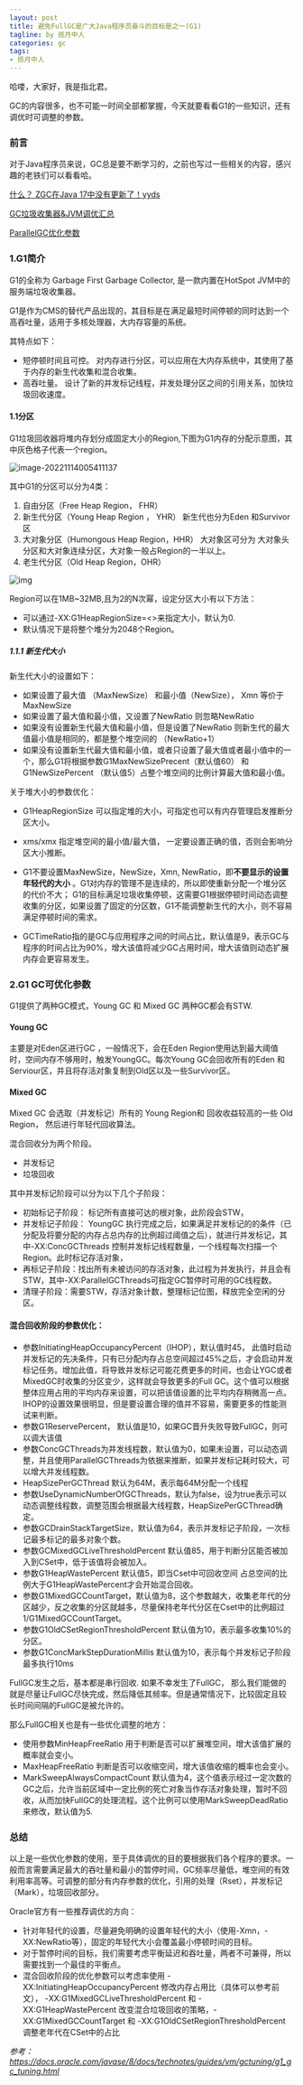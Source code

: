 ```yaml
---
layout: post
title: 避免FullGC是广大Java程序员奋斗的目标是之一(G1)
tagline: by 揽月中人
categories: gc
tags:
- 揽月中人
---
```


哈喽，大家好，我是指北君。  

GC的内容很多，也不可能一时间全部都掌握，今天就要看看G1的一些知识，还有调优时可调整的参数。

<!--more-->

### 前言

对于Java程序员来说，GC总是要不断学习的，之前也写过一些相关的内容，感兴趣的老铁们可以看看哈。

[什么？ ZGC在Java 17中没有更新了！yyds](https://mp.weixin.qq.com/s?__biz=Mzg4MjYyOTgwNw==&mid=2247485602&idx=1&sn=4646ad1f7537867471cd267b1d20e321&chksm=cf528562f8250c743bbf9f5aeed26327f8c727cc14ca3d71062b3a6e87c19ec635a782df521c&token=475580734&lang=zh_CN#rd)

[GC垃圾收集器&JVM调优汇总](https://mp.weixin.qq.com/s?__biz=Mzg4MjYyOTgwNw==&mid=2247485931&idx=1&sn=bf03854abdfe21946bb380104ffdeb0e&chksm=cf52842bf8250d3d9f3201605a21d9b67767d05aa2f60197756ac30d060897237b707c6c8bbc&token=475580734&lang=zh_CN#rd)

[ParallelGC优化参数](https://mp.weixin.qq.com/s?__biz=Mzg4MjYyOTgwNw==&mid=2247493426&idx=1&sn=63772b2decce0b8a492d11812503e560&chksm=cf516af2f826e3e4a48f864756daf727c806ebb701664f1ea27f535963fa7f7f1ccceb85f332&token=117899278&lang=zh_CN#rd)

### 1.G1简介

G1的全称为 Garbage First Garbage Collector, 是一款内置在HotSpot JVM中的服务端垃圾收集器。

G1是作为CMS的替代产品出现的，其目标是在满足最短时间停顿的同时达到一个高吞吐量，适用于多核处理器，大内存容量的系统。

其特点如下：

- 短停顿时间且可控。 对内存进行分区，可以应用在大内存系统中，其使用了基于内存的新生代收集和混合收集。
- 高吞吐量。 设计了新的并发标记线程，并发处理分区之间的引用关系，加快垃圾回收速度。

#### 1.1分区

G1垃圾回收器将堆内存划分成固定大小的Region,下图为G1内存的分配示意图，其中灰色格子代表一个region。

![image-20221114005411137](https://www.javanorth.cn/assets/images/2022/lyj/G101.png)

 

其中G1的分区可以分为4类：

1. 自由分区（Free Heap Region， FHR）
2. 新生代分区（Young Heap Region ， YHR） 新生代也分为Eden 和Survivor区
3. 大对象分区（Humongous Heap Region，HHR） 大对象区可分为 大对象头分区和大对象连续分区，大对象一般占Region的一半以上。
4. 老生代分区（Old Heap Region，OHR）

![img](https://www.javanorth.cn/assets/images/2022/lyj/G102.png)

Region可以在1MB~32MB,且为2的N次幂，设定分区大小有以下方法：

- 可以通过-XX:G1HeapRegionSize=<>来指定大小，默认为0.
- 默认情况下是将整个堆分为2048个Region。



##### 1.1.1 新生代大小 

 新生代大小的设置如下： 

- 如果设置了最大值 （MaxNewSize） 和最小值（NewSize）， Xmn 等价于MaxNewSize
- 如果设置了最大值和最小值，又设置了NewRatio 则忽略NewRatio
- 如果没有设置新生代最大值和最小值，但是设置了NewRatio 则新生代的最大值最小值是相同的，都是整个堆空间的 （NewRatio+1）
- 如果没有设置新生代最大值和最小值，或者只设置了最大值或者最小值中的一个，那么G1将根据参数G1MaxNewSizePrecent（默认值60） 和 G1NewSizePercent （默认值5）占整个堆空间的比例计算最大值和最小值。



关于堆大小的参数优化：

- G1HeapRegionSize 可以指定堆的大小，可指定也可以有内存管理启发推断分区大小。

- xms/xmx 指定堆空间的最小值/最大值， 一定要设置正确的值，否则会影响分区大小推断。
- G1不要设置MaxNewSize，NewSize，Xmn, NewRatio，即**不要显示的设置年轻代的大小** 。G1对内存的管理不是连续的，所以即使重新分配一个堆分区的代价不大； G1的目标满足垃圾收集停顿，这需要G1根据停顿时间动态调整收集的分区，如果设置了固定的分区数，G1不能调整新生代的大小，则不容易满足停顿时间的需求。
- GCTimeRatio指的是GC与应用程序之间的时间占比，默认值是9，表示GC与程序的时间占比为90%，增大该值将减少GC占用时间，增大该值则动态扩展内存会更容易发生。

  

### 2.G1  GC可优化参数

G1提供了两种GC模式，Young GC 和 Mixed GC 两种GC都会有STW.

#### Young GC 

主要是对Eden区进行GC ，一般情况下，会在Eden Region使用达到最大阈值时，空间内存不够用时，触发YoungGC。每次Young GC会回收所有的Eden 和Serviour区，并且将存活对象复制到Old区以及一些Survivor区。

#### Mixed GC

Mixed GC 会选取（并发标记）所有的  Young Region和 回收收益较高的一些 Old Region， 然后进行年轻代回收算法。

混合回收分为两个阶段。

- 并发标记
- 垃圾回收

其中并发标记阶段可以分为以下几个子阶段：

- 初始标记子阶段： 标记所有直接可达的根对象，此阶段会STW，
- 并发标记子阶段： YoungGC 执行完成之后，如果满足并发标记的的条件（已分配及将要分配的内存占总内存的比例超过阈值之后），就进行并发标记，其中-XX:ConcGCThreads 控制并发标记线程数量，一个线程每次扫描一个Region。此时标记存活对象，
- 再标记子阶段：找出所有未被访问的存活对象，此过程为并发执行，并且会有STW，其中-XX:ParallelGCThreads可指定GC暂停时可用的GC线程数。
- 清理子阶段：需要STW，存活对象计数，整理标记位图，释放完全空闲的分区。



#### 混合回收阶段的参数优化：

- 参数InitiatingHeapOccupancyPercent（IHOP），默认值时45， 此值时启动并发标记的先决条件，只有已分配内存占总空间超过45%之后，才会启动并发标记任务。增加此值，将导致并发标记可能花费更多的时间，也会让YGC或者MixedGC时收集的分区变少，这样就会导致更多的Full GC。这个值可以根据整体应用占用的平均内存来设置，可以把该值设置的比平均内存稍微高一点。IHOP的设置效果很明显，但是要设置合理的值并不容易，需要更多的性能测试来判断。
- 参数G1ReservePercent， 默认值是10，如果GC晋升失败导致FullGC，则可以调大该值
- 参数ConcGCThreads为并发线程数，默认值为0，如果未设置，可以动态调整，并且使用ParallelGCThreads为依据来推断，如果并发标记耗时较大，可以增大并发线程数。
- HeapSizePerGCThread 默认为64M，表示每64M分配一个线程
- 参数UseDynamicNumberOfGCThreads，默认为false，设为true表示可以动态调整线程数，调整范围会根据最大线程数，HeapSizePerGCThread确定。
- 参数GCDrainStackTargetSize，默认值为64，表示并发标记子阶段，一次标记最多标记的最多对象个数。
- 参数GCMixedGCLiveThresholdPercent 默认值85，用于判断分区能否被加入到CSet中，低于该值将会被加入。
- 参数G1HeapWastePercent 默认值5，即当Cset中可回收空间 占总空间的比例大于G1HeapWastePercent才会开始混合回收。
- 参数G1MixedGCCountTarget，默认值为8，这个参数越大，收集老年代的分区越少，反之收集的分区就越多，尽量保持老年代分区在Cset中的比例超过1/G1MixedGCCountTarget。
- 参数G1OldCSetRegionThresholdPercent 默认值为10，表示最多收集10%的分区。
- 参数G1ConcMarkStepDurationMillis 默认值为10，表示每个并发标记子阶段最多执行10ms



FullGC发生之后，基本都是串行回收. 如果不幸发生了FullGC， 那么我们能做的就是尽量让FullGC尽快完成，然后降低其频率。但是通常情况下，比较固定且较长时间间隔的FullGC是被允许的。

那么FullGC相关也是有一些优化调整的地方：

- 使用参数MinHeapFreeRatio 用于判断是否可以扩展堆空间，增大该值扩展的概率就会变小。
- MaxHeapFreeRatio 判断是否可以收缩空间，增大该值收缩的概率也会变小。
- MarkSweepAlwaysCompactCount 默认值为4，这个值表示经过一定次数的GC之后，允许当前区域中一定比例的死亡对象当作存活对象处理，暂时不回收，从而加快FullGC的处理流程。这个比例可以使用MarkSweepDeadRatio来修改，默认值为5.



### 总结

以上是一些优化参数的使用，至于具体调优的目的要根据我们各个程序的要求。一般而言需要满足最大的吞吐量和最小的暂停时间，GC频率尽量低，堆空间的有效利用率高等。可调整的部分有内存参数的优化，引用的处理（Rset），并发标记（Mark），垃圾回收部分。

Oracle官方有一些推荐调优的方向：

- 针对年轻代的设置，尽量避免明确的设置年轻代的大小（使用-Xmn，-XX:NewRatio等），固定的年轻代大小会覆盖最小停顿时间的目标。
- 对于暂停时间的目标，我们需要考虑平衡延迟和吞吐量，两者不可兼得，所以需要找到一个最佳的平衡点。
- 混合回收阶段的优化参数可以考虑率使用  -XX:InitiatingHeapOccupancyPercent 修改内存占用比（具体可以参考前文）， -XX:G1MixedGCLiveThresholdPercent 和 -XX:G1HeapWastePercent 改变混合垃圾回收的策略，-XX:G1MixedGCCountTarget  和 -XX:G1OldCSetRegionThresholdPercent 调整老年代在CSet中的占比

 

*参考：https://docs.oracle.com/javase/8/docs/technotes/guides/vm/gctuning/g1_gc_tuning.html*

